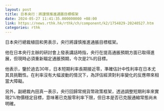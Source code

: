 ```yaml
---
layout: post
title: 日本央行：將謹慎推進通脹目標框架
date: 2024-05-27 11:41:35.000000000 +08:00
link: https://news.rthk.hk/rthk/ch/component/k2/1754829-20240527.htm
categories: rthk
---
```


日本央行總裁植田和男表示，央行將謹慎推進通脹目標框架。

他在日本央行主辦的研討會上發表講話時指，央行在提高通脹預期方面已取得進展，但現時必須重新瞄定通脹預期，今次是2%的目標。

他表示，鑒於過去30年，日本短期利率長期接近零，準確估計中性利率在日本尤其具挑戰性。在利率沒有大幅波動的情況下，為評估經濟對利率變化的反應帶來相當大障礙。

另外，副總裁內田真一表示，央行回歸常規貨幣政策框架，透過調整短期利率來實現2%物價穩定目標，意味著已克服零利率下限，但日本是否已克服通縮常態尚未明確。
